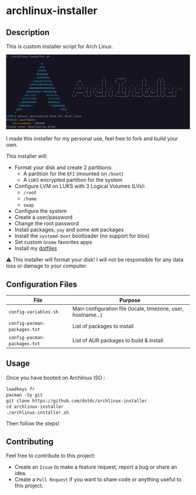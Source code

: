 # archlinux-installer

## Description

This is custom installer script for Arch Linux.

![screenshot](https://raw.githubusercontent.com/dotdc/media/main/archlinux-installer/archlinux-installer-screenshot.png "Archlinux-installer screenshot")

I made this installer for my personal use, feel free to fork and build your own.

This installer will:

- Format your disk and create 2 partitions:
  - A partition for the `EFI` (mounted on `/boot`)
  - A `LUKS` encrypted partition for the system
- Configure LVM on LUKS with 3 Logical Volumes (LVs):
  - `/root`
  - `/home`
  - `swap`
- Configure the system
- Create a user/password
- Change the root password
- Install packages, `yay` and some `AUR` packages
- Install the `systemd-boot` bootloader (no support for bios)
- Set custom `Gnome` favorites apps
- Install my [dotfiles](https://github.com/dotdc/dotfiles)

⚠️ This installer will format your disk! I will not be responsible for any data loss or damage to your computer.

## Configuration Files

| File                         | Purpose |
|------------------------------|---------|
| `config-variables.sh`        | Main configuration file (locale, timezone, user, hostname...) |
| `config-pacman-packages.txt` | List of packages to install |
| `config-pacman-packages.txt` | List of AUR packages to build & install|

## Usage

Once you have booted on Archlinux ISO :

```console
loadkeys fr
pacman -Sy git
git clone https://github.com/dotdc/archlinux-installer
cd archlinux-installer
./archlinux-installer.sh
```

Then follow the steps!

## Contributing

Feel free to contribute to this project:

- Create an `Issue` to make a feature request, report a bug or share an idea.
- Create a `Pull Request` if you want to share code or anything useful to this project.
